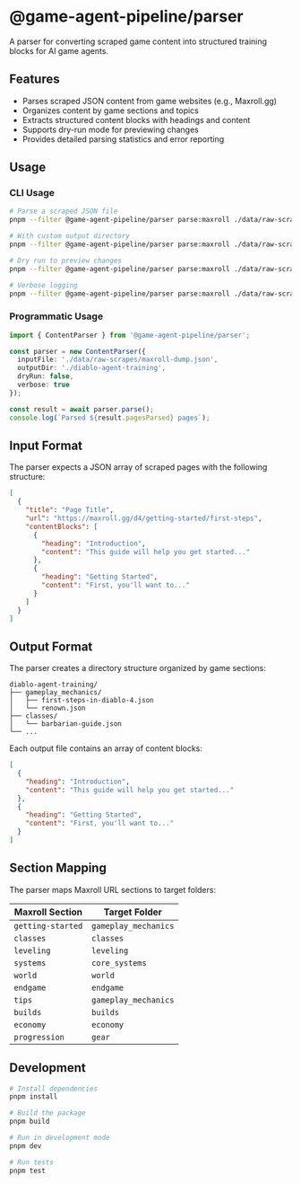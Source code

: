 # @game-agent-pipeline/parser

A parser for converting scraped game content into structured training blocks for AI game agents.

## Features

- Parses scraped JSON content from game websites (e.g., Maxroll.gg)
- Organizes content by game sections and topics
- Extracts structured content blocks with headings and content
- Supports dry-run mode for previewing changes
- Provides detailed parsing statistics and error reporting

## Usage

### CLI Usage

```bash
# Parse a scraped JSON file
pnpm --filter @game-agent-pipeline/parser parse:maxroll ./data/raw-scrapes/maxroll-dump.json

# With custom output directory
pnpm --filter @game-agent-pipeline/parser parse:maxroll ./data/raw-scrapes/maxroll-dump.json -o ./custom-output

# Dry run to preview changes
pnpm --filter @game-agent-pipeline/parser parse:maxroll ./data/raw-scrapes/maxroll-dump.json --dry-run

# Verbose logging
pnpm --filter @game-agent-pipeline/parser parse:maxroll ./data/raw-scrapes/maxroll-dump.json -v
```

### Programmatic Usage

```typescript
import { ContentParser } from '@game-agent-pipeline/parser';

const parser = new ContentParser({
  inputFile: './data/raw-scrapes/maxroll-dump.json',
  outputDir: './diablo-agent-training',
  dryRun: false,
  verbose: true
});

const result = await parser.parse();
console.log(`Parsed ${result.pagesParsed} pages`);
```

## Input Format

The parser expects a JSON array of scraped pages with the following structure:

```json
[
  {
    "title": "Page Title",
    "url": "https://maxroll.gg/d4/getting-started/first-steps",
    "contentBlocks": [
      {
        "heading": "Introduction",
        "content": "This guide will help you get started..."
      },
      {
        "heading": "Getting Started",
        "content": "First, you'll want to..."
      }
    ]
  }
]
```

## Output Format

The parser creates a directory structure organized by game sections:

```
diablo-agent-training/
├── gameplay_mechanics/
│   ├── first-steps-in-diablo-4.json
│   └── renown.json
├── classes/
│   └── barbarian-guide.json
└── ...
```

Each output file contains an array of content blocks:

```json
[
  {
    "heading": "Introduction",
    "content": "This guide will help you get started..."
  },
  {
    "heading": "Getting Started", 
    "content": "First, you'll want to..."
  }
]
```

## Section Mapping

The parser maps Maxroll URL sections to target folders:

| Maxroll Section | Target Folder |
|----------------|---------------|
| `getting-started` | `gameplay_mechanics` |
| `classes` | `classes` |
| `leveling` | `leveling` |
| `systems` | `core_systems` |
| `world` | `world` |
| `endgame` | `endgame` |
| `tips` | `gameplay_mechanics` |
| `builds` | `builds` |
| `economy` | `economy` |
| `progression` | `gear` |

## Development

```bash
# Install dependencies
pnpm install

# Build the package
pnpm build

# Run in development mode
pnpm dev

# Run tests
pnpm test
``` 